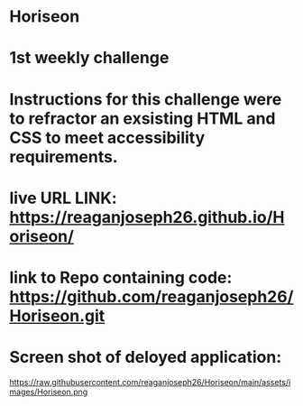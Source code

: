 # Horiseon
# 1st weekly challenge 
# Instructions for this challenge were to refractor an exsisting HTML and CSS to meet accessibility requirements. 
# live URL LINK: https://reaganjoseph26.github.io/Horiseon/
# link to Repo containing code: https://github.com/reaganjoseph26/Horiseon.git
# Screen shot of deloyed application: 
https://raw.githubusercontent.com/reaganjoseph26/Horiseon/main/assets/images/Horiseon.png

